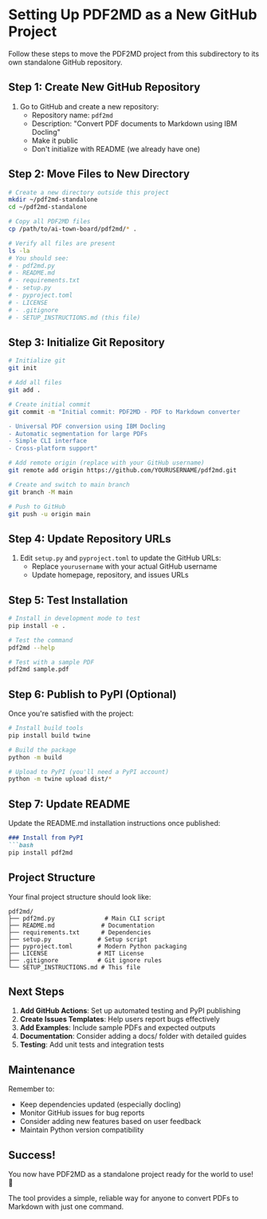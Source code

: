 # Setting Up PDF2MD as a New GitHub Project

Follow these steps to move the PDF2MD project from this subdirectory to its own standalone GitHub repository.

## Step 1: Create New GitHub Repository

1. Go to GitHub and create a new repository:
   - Repository name: `pdf2md`
   - Description: "Convert PDF documents to Markdown using IBM Docling"
   - Make it public
   - Don't initialize with README (we already have one)

## Step 2: Move Files to New Directory

```bash
# Create a new directory outside this project
mkdir ~/pdf2md-standalone
cd ~/pdf2md-standalone

# Copy all PDF2MD files
cp /path/to/ai-town-board/pdf2md/* .

# Verify all files are present
ls -la
# You should see:
# - pdf2md.py
# - README.md
# - requirements.txt
# - setup.py
# - pyproject.toml
# - LICENSE
# - .gitignore
# - SETUP_INSTRUCTIONS.md (this file)
```

## Step 3: Initialize Git Repository

```bash
# Initialize git
git init

# Add all files
git add .

# Create initial commit
git commit -m "Initial commit: PDF2MD - PDF to Markdown converter

- Universal PDF conversion using IBM Docling
- Automatic segmentation for large PDFs
- Simple CLI interface
- Cross-platform support"

# Add remote origin (replace with your GitHub username)
git remote add origin https://github.com/YOURUSERNAME/pdf2md.git

# Create and switch to main branch
git branch -M main

# Push to GitHub
git push -u origin main
```

## Step 4: Update Repository URLs

1. Edit `setup.py` and `pyproject.toml` to update the GitHub URLs:
   - Replace `yourusername` with your actual GitHub username
   - Update homepage, repository, and issues URLs

## Step 5: Test Installation

```bash
# Install in development mode to test
pip install -e .

# Test the command
pdf2md --help

# Test with a sample PDF
pdf2md sample.pdf
```

## Step 6: Publish to PyPI (Optional)

Once you're satisfied with the project:

```bash
# Install build tools
pip install build twine

# Build the package
python -m build

# Upload to PyPI (you'll need a PyPI account)
python -m twine upload dist/*
```

## Step 7: Update README

Update the README.md installation instructions once published:

```markdown
### Install from PyPI
```bash
pip install pdf2md
```

## Project Structure

Your final project structure should look like:

```
pdf2md/
├── pdf2md.py              # Main CLI script
├── README.md             # Documentation
├── requirements.txt      # Dependencies
├── setup.py             # Setup script
├── pyproject.toml       # Modern Python packaging
├── LICENSE              # MIT License
├── .gitignore           # Git ignore rules
└── SETUP_INSTRUCTIONS.md # This file
```

## Next Steps

1. **Add GitHub Actions**: Set up automated testing and PyPI publishing
2. **Create Issues Templates**: Help users report bugs effectively
3. **Add Examples**: Include sample PDFs and expected outputs
4. **Documentation**: Consider adding a docs/ folder with detailed guides
5. **Testing**: Add unit tests and integration tests

## Maintenance

Remember to:
- Keep dependencies updated (especially docling)
- Monitor GitHub issues for bug reports
- Consider adding new features based on user feedback
- Maintain Python version compatibility

## Success!

You now have PDF2MD as a standalone project ready for the world to use! 🎉

The tool provides a simple, reliable way for anyone to convert PDFs to Markdown with just one command.